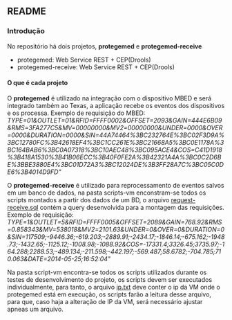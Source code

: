## README

### Introdução
No repositório há dois projetos, **protegemed** e **protegemed-receive**

* protegemed: Web Service REST + CEP(Drools)
* protegemed-receive: Web Service REST + CEP(Drools)

#### O que é cada projeto
O **protegemed** é utilizado na integração com o dispositivo MBED e será integrado também ao Texas, a aplicação recebe os eventos dos dispositivos e os processa.
Exemplo de requisição do MBED:
*TYPE=01&OUTLET=01&RFID=FFFF0002&OFFSET=2093&GAIN=444E6B09&RMS=3FA277C5&MV=00000000&MV2=00000000&UNDER=0000&OVER=0000&DURATION=0000&SIN=44A74464%3BC232764E%3BC02F3D9A%3BC12780FC%3B42618EF4%3BC1CC261E%3BC21668A5%3BC0E1178A%3BC164BAB6%3BC0A07318%3BC10AEC48%3BC095ACE4&COS=C41D1918%3B418A1530%3B41B06ECC%3B40F0FE2A%3B42321A4A%3BC0C2D6BE%3BBE3880E4%3BC01D72A3%3BC12024DE%3B3FF28A7C%3BC05C0DE6%3B4014D9FD"*

O **protegemed-receive** é utilizado para reprocessamento de eventos salvos em um banco de dados, na pasta scripts-vm enconstram-se todos os scripts
montados a partir dos dados de um BD, o arquivo [request-receive.sql](script-vm/request-receive.sql) contém a query desenvolvida para a montagem das requisições.
Exemplo de requisição:
*TYPE=1&OUTLET=5&RFID=FFFF0005&OFFSET=2089&GAIN=768.92&RMS=0.858343&MV=538018&MV2=2101.63&UNDER=0&OVER=0&DURATION=0&SIN=117509;-9446.36;-619.203;-2889.91;-2434.17;-1846.14;-675.162;-1948.73;-1432.65;-1125.12;-1008.98;-1088.92&COS=-17331.4;3326.45;3735.97;-164.288;2288.53;-489.134;-211.598;-442.197;-569.487;58.6782;-704.785;710.063&DATE=2014-05-25;16:52:04"*

Na pasta script-vm encontra-se todos os scripts utilizados durante os testes de desenvolvimento do projeto, os scripts devem ser executados individualmente, para tanto, o arquivo [ip.txt](script-vm/ip.txt) deve conter o ip da VM onde o protegemed está em execução, os scripts farão a leitura desse arquivo, para que, caso haja a alteração de IP da VM, será necessário ajustar apneas um arquivo.
